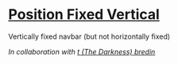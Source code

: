 [Position Fixed Vertical](http://faceleg.github.io/position-fixed-vertical/)
=======================

Vertically fixed navbar (but not horizontally fixed)

*In collaboration with [t (The Darkness) bredin](https://github.com/tbredin)*
